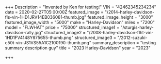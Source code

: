+++
Description = "Invented by Ken for testing!"
VIN = "42462345234234"
date = 2020-02-27T05:00:00Z
featured_image = "/2014-harley-davidson-fls-vin-1HD1JRV14EB036081-thumb.jpg"
featured_image_height = "3000"
featured_image_width = "5000"
make = "Harley-Davidson"
miles = "7200"
model = "FLWHAT"
price = "75000"
structured_image1 = "/sturgis-harley-davidson-rally.jpg"
structured_image2 = "/2008-harley-davidson-flht-vin-1HD1FV4148Y675655-thumb.png"
structured_image3 = "/2012-suzuki-c50t-vin-JS1VS55A1C2100190-thumb.png"
summary_description = "testing summary description guy"
title = "2023 Harley-Davidson"
year = "2023"

+++
